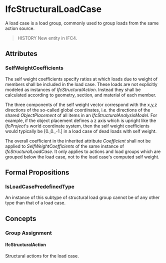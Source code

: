 # IfcStructuralLoadCase

A load case is a load group, commonly used to group loads from the same action source.<!-- end of definition -->

> HISTORY New entity in IFC4.

## Attributes

### SelfWeightCoefficients
The self weight coefficients specify ratios at which loads due to weight of members shall be included in the load case. These loads are not explicitly modeled as instances of _IfcStructuralAction_. Instead they shall be calculated according to geometry, section, and material of each member.

The three components of the self weight vector correspond with the x,y,z directions of the so-called global coordinates, i.e. the directions of the shared _ObjectPlacement_ of all items in an _IfcStructuralAnalysisModel_. For example, if the object placement defines a z axis which is upright like the _IfcProject_'s world coordinate system, then the self weight coefficients would typically be [0.,0.,-1.] in a load case of dead loads with self weight.

The overall coefficient in the inherited attribute _Coefficient_ shall not be applied to _SelfWeightCoefficients_ of the same instance of _IfcStructuralLoadCase_. It only applies to actions and load groups which are grouped below the load case, not to the load case's computed self weight.

## Formal Propositions

### IsLoadCasePredefinedType
An instance of this subtype of structural load group cannot be of any other type than that of a load case.

## Concepts

### Group Assignment



#### IfcStructuralAction

Structural actions for the load case.

